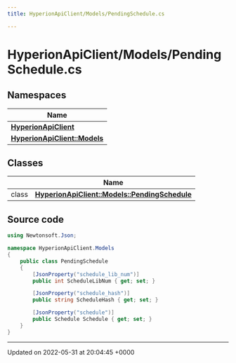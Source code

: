 ```yaml
---
title: HyperionApiClient/Models/PendingSchedule.cs

---
```


# HyperionApiClient/Models/PendingSchedule.cs



## Namespaces

| Name           |
| -------------- |
| **[HyperionApiClient](/Namespaces/namespace_hyperion_api_client.md)**  |
| **[HyperionApiClient::Models](/Namespaces/namespace_hyperion_api_client_1_1_models.md)**  |

## Classes

|                | Name           |
| -------------- | -------------- |
| class | **[HyperionApiClient::Models::PendingSchedule](/Classes/class_hyperion_api_client_1_1_models_1_1_pending_schedule.md)**  |




## Source code

```csharp
using Newtonsoft.Json;

namespace HyperionApiClient.Models
{
    public class PendingSchedule
    {
        [JsonProperty("schedule_lib_num")]
        public int ScheduleLibNum { get; set; }

        [JsonProperty("schedule_hash")]
        public string ScheduleHash { get; set; }

        [JsonProperty("schedule")]
        public Schedule Schedule { get; set; }
    }
}
```


-------------------------------

Updated on 2022-05-31 at 20:04:45 +0000
